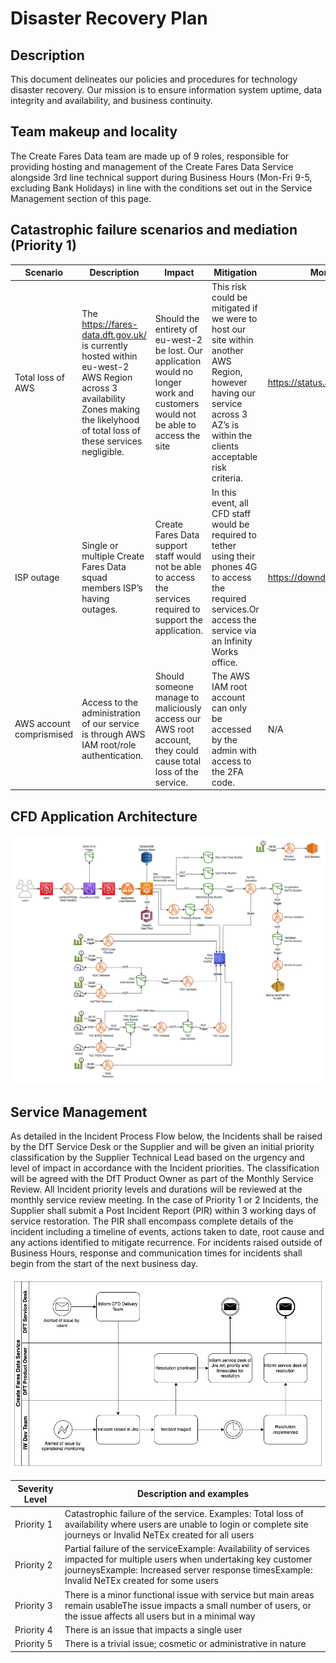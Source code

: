 # Disaster Recovery Plan

## Description

This document delineates our policies and procedures for technology disaster recovery. Our mission is to ensure information system uptime, data integrity and availability, and business continuity.

## Team makeup and locality

The Create Fares Data team are made up of 9 roles, responsible for providing hosting and management of the Create Fares Data Service alongside 3rd line technical support during Business Hours (Mon-Fri 9-5, excluding Bank Holidays) in line with the conditions set out in the Service Management section of this page.

## Catastrophic failure scenarios and mediation (Priority 1)

| Scenario                 | Description                                                                                                                                                                      | Impact                                                                                                                            | Mitigation                                                                                                                                                                   | Monitoring                     | Proof |
| ------------------------ | -------------------------------------------------------------------------------------------------------------------------------------------------------------------------------- | --------------------------------------------------------------------------------------------------------------------------------- | ---------------------------------------------------------------------------------------------------------------------------------------------------------------------------- | ------------------------------ | ----- |
| Total loss of AWS        | The https://fares-data.dft.gov.uk/ is currently hosted within eu-west-2 AWS Region across 3 availability Zones making the likelyhood of total loss of these services negligible. | Should the entirety of eu-west-2 be lost. Our application would no longer work and customers would not be able to access the site | This risk could be mitigated if we were to host our site within another AWS Region, however having our service across 3 AZ’s is within the clients acceptable risk criteria. | https://status.aws.amazon.com/ | N/A   |
| ISP outage               | Single or multiple Create Fares Data squad members ISP’s having outages.                                                                                                         | Create Fares Data support staff would not be able to access the services required to support the application.                     | In this event, all CFD staff would be required to tether using their phones 4G to access the required services.Or access the service via an Infinity Works office.           | https://downdetector.co.uk/    |       |
| AWS account comprismised | Access to the administration of our service is through AWS IAM root/role authentication.                                                                                         | Should someone manage to maliciously access our AWS root account, they could cause total loss of the service.                     | The AWS IAM root account can only be accessed by the admin with access to the 2FA code.                                                                                      | N/A                            | N/A   |

## CFD Application Architecture

![](../_images/CFDArchitecture.drawio.png)

## Service Management

As detailed in the Incident Process Flow below, the Incidents shall be raised by the DfT Service Desk or the Supplier and will be given an initial priority classification by the Supplier Technical Lead based on the urgency and level of impact in accordance with the Incident priorities. The classification will be agreed with the DfT Product Owner as part of the Monthly Service Review. All Incident priority levels and durations will be reviewed at the monthly service review meeting. In the case of Priority 1 or 2 Incidents, the Supplier shall submit a Post Incident Report (PIR) within 3 working days of service restoration. The PIR shall encompass complete details of the incident including a timeline of events, actions taken to date, root cause and any actions identified to mitigate recurrence. For incidents raised outside of Business Hours, response and communication times for incidents shall begin from the start of the next business day.

![](../_images/guides/incident-management-model.png)

| Severity Level | Description and examples                                                                                                                                                                                                |
| -------------- | ----------------------------------------------------------------------------------------------------------------------------------------------------------------------------------------------------------------------- |
| Priority 1     | Catastrophic failure of the service. Examples: Total loss of availability where users are unable to login or complete site journeys or Invalid NeTEx created for all users                                              |
| Priority 2     | Partial failure of the serviceExample: Availability of services impacted for multiple users when undertaking key customer journeysExample: Increased server response timesExample: Invalid NeTEx created for some users |
| Priority 3     | There is a minor functional issue with service but main areas remain usableThe issue impacts a small number of users, or the issue affects all users but in a minimal way                                               |
| Priority 4     | There is an issue that impacts a single user                                                                                                                                                                            |
| Priority 5     | There is a trivial issue; cosmetic or administrative in nature                                                                                                                                                          |
